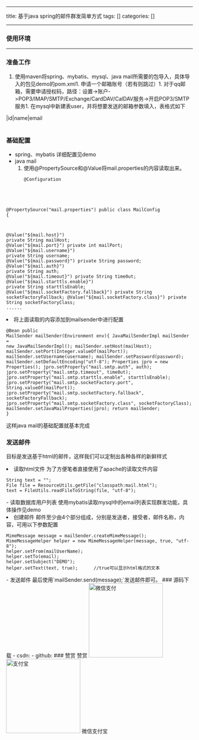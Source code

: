 
--- 
title:  基于java spring的邮件群发简单方式 
tags: []
categories: [] 

---
### 使用环境
- - - - - - 
### 准备工作
1. 使用maven将spring、mybatis、mysql、java mail所需要的包导入，具体导入的包见demo的pom.xml1. 申请一个邮箱账号（若有则跳过）1. 对于qq邮箱，需要申请授权码，路径：设置-&gt;账户-&gt;POP3/IMAP/SMTP/Exchange/CardDAV/CalDAV服务-&gt;开启POP3/SMTP服务1. 在mysql中新建表user，并将想要发送的邮箱参数填入，表格式如下
>  
 <table><thead>|id|name|email
</thead></table> 


### 基础配置
- spring、mybatis 详细配置见demo<li>java mail 
  <ol><li>使用@PropertySource和@Value将mail.properties的内容读取出来。 <pre class="prettyprint"><code class=" hljs java">@Configuration
@PropertySource("mail.properties")
public class MailConfig {<!-- -->

@Value("${mail.host}")
private String mailHost;
@Value("${mail.port}")
private int mailPort;
@Value("${mail.username}")
private String username;
@Value("${mail.password}")
private String password;
@Value("${mail.auth}")
private String auth;
@Value("${mail.timeout}")
private String time0ut;
@Value("${mail.starttls.enable}")
private String starttlsEnable;
@Value("${mail.socketFactory.fallback}")
private String socketFactoryFallback;
@Value("${mail.socketFactory.class}")
private String socketFactoryClass;
......</code></pre></li><li>将上面读取的内容添加到mailsender中进行配置 <pre class="prettyprint"><code class=" hljs avrasm">@Bean
public MailSender mailSender(Environment env){
    JavaMailSenderImpl mailSender = new JavaMailSenderImpl();
    mailSender.setHost(mailHost);
    mailSender.setPort(Integer.valueOf(mailPort));
    mailSender.setUsername(username);
    mailSender.setPassword(password);
    mailSender.setDefaultEncoding("utf-8");
    Properties jpro = new Properties();
    jpro.setProperty("mail.smtp.auth", auth);
    jpro.setProperty("mail.smtp.timeout", time0ut);
    jpro.setProperty("mail.smtp.starttls.enable", starttlsEnable);
    jpro.setProperty("mail.smtp.socketFactory.port", String.valueOf(mailPort));
    jpro.setProperty("mail.smtp.socketFactory.fallback", socketFactoryFallback);
    jpro.setProperty("mail.smtp.socketFactory.class", socketFactoryClass);
    mailSender.setJavaMailProperties(jpro);
    return  mailSender;
}</code></pre></li></ol> 这样java mail的基础配置就基本完成</li>
### 发送邮件

目标是发送基于html的邮件，这样我们可以定制出各种各样的新鲜样式
<li>读取html文件  为了方便笔者直接使用了apache的读取文件内容 <pre class="prettyprint"><code class=" hljs vhdl">String text = "";
File file = ResourceUtils.getFile("classpath:mail.html");
text = FileUtils.readFileToString(file, "utf-8");</code></pre></li>- 读取数据库用户列表 使用mybatis读取mysql中的email列表实现群发功能，具体操作见demo<li>创建邮件  邮件至少由4个部分组成，分别是发送者，接受者，邮件名称，内容，可用以下参数配置 <pre class="prettyprint"><code class=" hljs cmake">MimeMessage message = mailSender.createMimeMessage();
MimeMessageHelper helper = new MimeMessageHelper(message, true, "utf-8");
helper.setFrom(mailUserName);
helper.setTo(email);
helper.setSubject("DEMO");
helper.setText(text, true);      //true可以显示html格式的文本</code></pre></li>- 发送邮件  最后使用`mailSender.send(message);`发送邮件即可。
### 源码下载
- csdn: - github: 
### 赞赏
<td align="center" colspan="2">赞赏</td>
<td align="center"> <img src="https://img-blog.csdn.net/20170521121423299?watermark/2/text/aHR0cDovL2Jsb2cuY3Nkbi5uZXQvd2lsbDQ5MDY=/font/5a6L5L2T/fontsize/400/fill/I0JBQkFCMA==/dissolve/70/gravity/SouthEast" width="200px" alt="微信支付"> </td><td align="center"> <img src="https://img-blog.csdn.net/20170521131930503?watermark/2/text/aHR0cDovL2Jsb2cuY3Nkbi5uZXQvd2lsbDQ5MDY=/font/5a6L5L2T/fontsize/400/fill/I0JBQkFCMA==/dissolve/70/gravity/SouthEast" width="200px" alt="支付宝"> </td>
<td align="center">微信</td><td align="center">支付宝</td>
